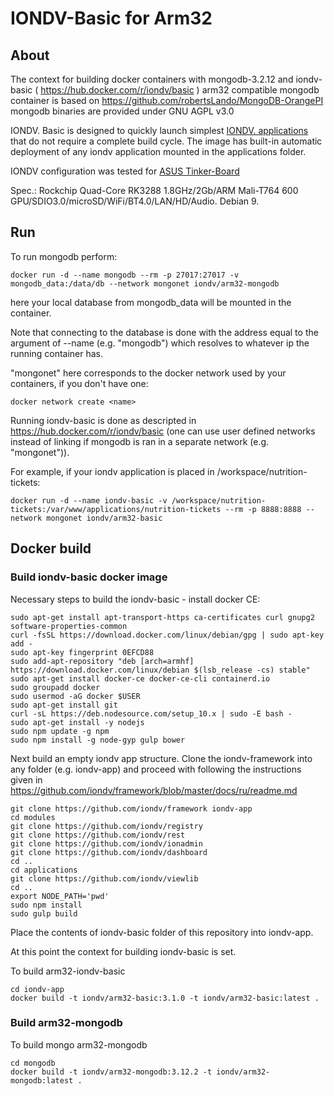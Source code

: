 # IONDV-Basic for Arm32

## About
The context for building docker containers with mongodb-3.2.12 and iondv-basic ( https://hub.docker.com/r/iondv/basic )
arm32 compatible mongodb container is based on https://github.com/robertsLando/MongoDB-OrangePI
mongodb binaries are provided under GNU AGPL v3.0

IONDV. Basic is designed to quickly launch simplest [IONDV. applications](https://github.com/iondv/framework) that do not require a complete build cycle. The image has built-in automatic deployment of any iondv application mounted in the applications folder.

IONDV configuration was tested for [ASUS Tinker-Board](https://www.asus.com/us/Single-Board-Computer/Tinker-Board/)

Spec.: Rockchip Quad-Core RK3288 1.8GHz/2Gb/ARM Mali-T764 600 GPU/SDIO3.0/microSD/WiFi/BT4.0/LAN/HD/Audio. Debian 9.

## Run

To run mongodb perform:

```
docker run -d --name mongodb --rm -p 27017:27017 -v mongodb_data:/data/db --network mongonet iondv/arm32-mongodb
```

here your local database from mongodb_data will be mounted in the container.  

Note that connecting to the database is done with the address equal to the argument of --name (e.g. "mongodb") which resolves to whatever ip the running container has.  

"mongonet" here corresponds to the docker network used by your containers, if you don't have one:

```
docker network create <name>
```

Running iondv-basic is done as descripted in https://hub.docker.com/r/iondv/basic (one can use user defined networks instead of linking if mongodb is ran in a separate network (e.g. "mongonet")).   
  
For example, if your iondv application is placed in /workspace/nutrition-tickets:

```
docker run -d --name iondv-basic -v /workspace/nutrition-tickets:/var/www/applications/nutrition-tickets --rm -p 8888:8888 --network mongonet iondv/arm32-basic
```

## Docker build
### Build iondv-basic docker image

Necessary steps to build the iondv-basic - install docker CE:

```
sudo apt-get install apt-transport-https ca-certificates curl gnupg2 software-properties-common
curl -fsSL https://download.docker.com/linux/debian/gpg | sudo apt-key add -
sudo apt-key fingerprint 0EFCD88
sudo add-apt-repository "deb [arch=armhf] https://download.docker.com/linux/debian $(lsb_release -cs) stable"
sudo apt-get install docker-ce docker-ce-cli containerd.io
sudo groupadd docker
sudo usermod -aG docker $USER
sudo apt-get install git
curl -sL https://deb.nodesource.com/setup_10.x | sudo -E bash -
sudo apt-get install -y nodejs
sudo npm update -g npm
sudo npm install -g node-gyp gulp bower
```

Next build an empty iondv app structure. Clone the iondv-framework into any folder (e.g. iondv-app) and proceed with following the instructions given in https://github.com/iondv/framework/blob/master/docs/ru/readme.md

```
git clone https://github.com/iondv/framework iondv-app
cd modules
git clone https://github.com/iondv/registry
git clone https://github.com/iondv/rest
git clone https://github.com/iondv/ionadmin
git clone https://github.com/iondv/dashboard
cd ..
cd applications
git clone https://github.com/iondv/viewlib
cd ..
export NODE_PATH='pwd'
sudo npm install
sudo gulp build
```

Place the contents of iondv-basic folder of this repository into iondv-app.

At this point the context for building iondv-basic is set.

To build arm32-iondv-basic

```
cd iondv-app
docker build -t iondv/arm32-basic:3.1.0 -t iondv/arm32-basic:latest .
```


### Build arm32-mongodb

To build mongo arm32-mongodb

```
cd mongodb
docker build -t iondv/arm32-mongodb:3.12.2 -t iondv/arm32-mongodb:latest .
```
